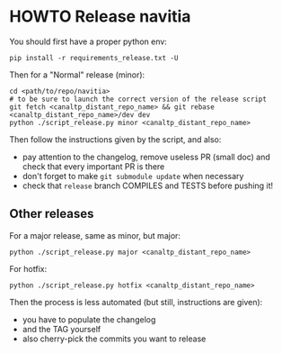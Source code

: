 # HOWTO Release navitia

You should first have a proper python env:
```
pip install -r requirements_release.txt -U
```

Then for a "Normal" release (minor):
```
cd <path/to/repo/navitia>
# to be sure to launch the correct version of the release script
git fetch <canaltp_distant_repo_name> && git rebase <canaltp_distant_repo_name>/dev dev
python ./script_release.py minor <canaltp_distant_repo_name>
```
Then follow the instructions given by the script, and also:
* pay attention to the changelog, remove useless PR (small doc) and check that every important PR is there
* don't forget to make `git submodule update` when necessary
* check that `release` branch COMPILES and TESTS before pushing it!

## Other releases

For a major release, same as minor, but major:
```
python ./script_release.py major <canaltp_distant_repo_name>
```

For hotfix:
```
python ./script_release.py hotfix <canaltp_distant_repo_name>
```
Then the process is less automated (but still, instructions are given):
* you have to populate the changelog
* and the TAG yourself
* also cherry-pick the commits you want to release
